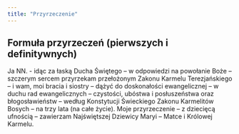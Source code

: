 ```yaml
---
title: "Przyrzeczenie"
---
```


## Formuła przyrzeczeń (pierwszych i definitywnych)

Ja NN. - idąc za łaską Ducha Świętego – w odpowiedzi na powołanie Boże – szczerym sercem przyrzekam przełożonym Zakonu Karmelu Terezjańskiego – i wam, moi bracia i siostry – dążyć do doskonałości ewangelicznej – w duchu rad ewangelicznych – czystości, ubóstwa i posłuszeństwa oraz błogosławieństw – według Konstytucji Świeckiego Zakonu Karmelitów Bosych – na trzy lata (na całe życie). Moje przyrzeczenie – z dziecięcą ufnością – zawierzam Najświętszej Dziewicy Maryi – Matce i Królowej Karmelu.
